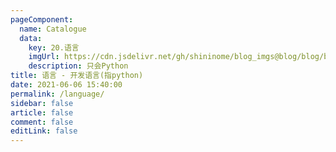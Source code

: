 ```yaml
---
pageComponent:
  name: Catalogue
  data:
    key: 20.语言
    imgUrl: https://cdn.jsdelivr.net/gh/shininome/blog_imgs@blog/blog/basic/language.png
    description: 只会Python
title: 语言 - 开发语言(指python)
date: 2021-06-06 15:40:00
permalink: /language/
sidebar: false
article: false
comment: false
editLink: false
---
```

